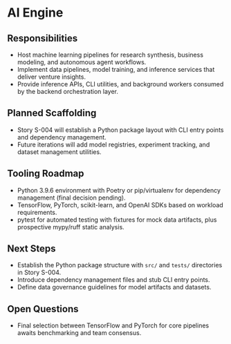 # AI Engine

## Responsibilities
- Host machine learning pipelines for research synthesis, business modeling, and autonomous agent workflows.
- Implement data pipelines, model training, and inference services that deliver venture insights.
- Provide inference APIs, CLI utilities, and background workers consumed by the backend orchestration layer.

## Planned Scaffolding
- Story S-004 will establish a Python package layout with CLI entry points and dependency management.
- Future iterations will add model registries, experiment tracking, and dataset management utilities.

## Tooling Roadmap
- Python 3.9.6 environment with Poetry or pip/virtualenv for dependency management (final decision pending).
- TensorFlow, PyTorch, scikit-learn, and OpenAI SDKs based on workload requirements.
- pytest for automated testing with fixtures for mock data artifacts, plus prospective mypy/ruff static analysis.

## Next Steps
- Establish the Python package structure with `src/` and `tests/` directories in Story S-004.
- Introduce dependency management files and stub CLI entry points.
- Define data governance guidelines for model artifacts and datasets.

## Open Questions
- Final selection between TensorFlow and PyTorch for core pipelines awaits benchmarking and team consensus.
